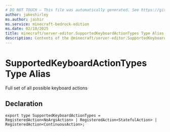 ```yaml
---
# DO NOT TOUCH — This file was automatically generated. See https://github.com/mojang/minecraftapidocsgenerator to modify descriptions, examples, etc.
author: jakeshirley
ms.author: jashir
ms.service: minecraft-bedrock-edition
ms.date: 02/10/2025
title: minecraft/server-editor.SupportedKeyboardActionTypes Type Alias
description: Contents of the @minecraft/server-editor.SupportedKeyboardActionTypes type alias.
---
```

# SupportedKeyboardActionTypes Type Alias

Full set of all possible keyboard actions

## Declaration
`export type SupportedKeyboardActionTypes = RegisteredAction<NoArgsAction> | RegisteredAction<StatefulAction> | RegisteredAction<ContinuousAction>;`
